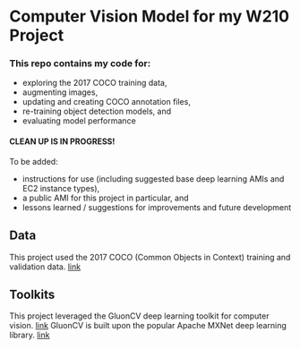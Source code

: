 # Computer Vision Model for my W210 Project

### This repo contains my code for:
 - exploring the 2017 COCO training data,
 - augmenting images,
 - updating and creating COCO annotation files,
 - re-training object detection models, and
 - evaluating model performance
 
#### CLEAN UP IS IN PROGRESS!
To be added:
 - instructions for use (including suggested base deep learning AMIs and EC2 instance types),
 - a public AMI for this project in particular, and
 - lessons learned / suggestions for improvements and future development
 
## Data
This project used the 2017 COCO (Common Objects in Context) training and validation data. [link](http://cocodataset.org/#download)

## Toolkits
This project leveraged the GluonCV deep learning toolkit for computer vision. [link](https://gluon-cv.mxnet.io/index.html)
GluonCV is built upon the popular Apache MXNet deep learning library. [link](http://mxnet.incubator.apache.org/)
